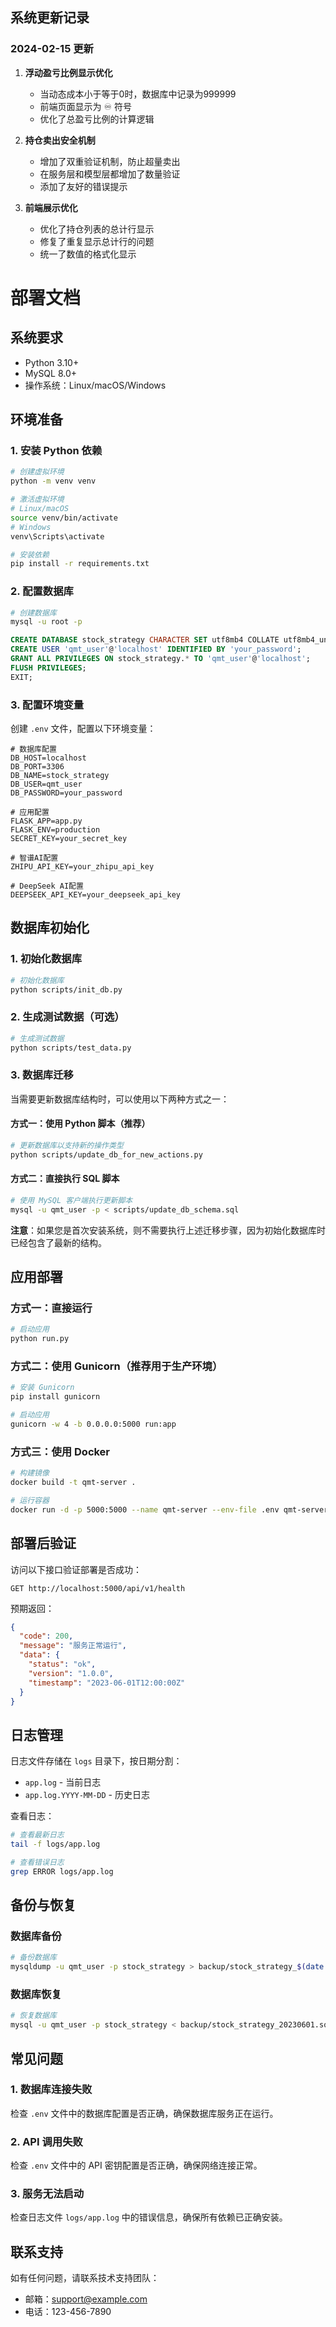 ## 系统更新记录

### 2024-02-15 更新
1. **浮动盈亏比例显示优化**
   - 当动态成本小于等于0时，数据库中记录为999999
   - 前端页面显示为 ♾️ 符号
   - 优化了总盈亏比例的计算逻辑

2. **持仓卖出安全机制**
   - 增加了双重验证机制，防止超量卖出
   - 在服务层和模型层都增加了数量验证
   - 添加了友好的错误提示

3. **前端展示优化**
   - 优化了持仓列表的总计行显示
   - 修复了重复显示总计行的问题
   - 统一了数值的格式化显示 

# 部署文档

## 系统要求

- Python 3.10+
- MySQL 8.0+
- 操作系统：Linux/macOS/Windows

## 环境准备

### 1. 安装 Python 依赖

```bash
# 创建虚拟环境
python -m venv venv

# 激活虚拟环境
# Linux/macOS
source venv/bin/activate
# Windows
venv\Scripts\activate

# 安装依赖
pip install -r requirements.txt
```

### 2. 配置数据库

```bash
# 创建数据库
mysql -u root -p
```

```sql
CREATE DATABASE stock_strategy CHARACTER SET utf8mb4 COLLATE utf8mb4_unicode_ci;
CREATE USER 'qmt_user'@'localhost' IDENTIFIED BY 'your_password';
GRANT ALL PRIVILEGES ON stock_strategy.* TO 'qmt_user'@'localhost';
FLUSH PRIVILEGES;
EXIT;
```

### 3. 配置环境变量

创建 `.env` 文件，配置以下环境变量：

```
# 数据库配置
DB_HOST=localhost
DB_PORT=3306
DB_NAME=stock_strategy
DB_USER=qmt_user
DB_PASSWORD=your_password

# 应用配置
FLASK_APP=app.py
FLASK_ENV=production
SECRET_KEY=your_secret_key

# 智谱AI配置
ZHIPU_API_KEY=your_zhipu_api_key

# DeepSeek AI配置
DEEPSEEK_API_KEY=your_deepseek_api_key
```

## 数据库初始化

### 1. 初始化数据库

```bash
# 初始化数据库
python scripts/init_db.py
```

### 2. 生成测试数据（可选）

```bash
# 生成测试数据
python scripts/test_data.py
```

### 3. 数据库迁移

当需要更新数据库结构时，可以使用以下两种方式之一：

#### 方式一：使用 Python 脚本（推荐）

```bash
# 更新数据库以支持新的操作类型
python scripts/update_db_for_new_actions.py
```

#### 方式二：直接执行 SQL 脚本

```bash
# 使用 MySQL 客户端执行更新脚本
mysql -u qmt_user -p < scripts/update_db_schema.sql
```

**注意**：如果您是首次安装系统，则不需要执行上述迁移步骤，因为初始化数据库时已经包含了最新的结构。

## 应用部署

### 方式一：直接运行

```bash
# 启动应用
python run.py
```

### 方式二：使用 Gunicorn（推荐用于生产环境）

```bash
# 安装 Gunicorn
pip install gunicorn

# 启动应用
gunicorn -w 4 -b 0.0.0.0:5000 run:app
```

### 方式三：使用 Docker

```bash
# 构建镜像
docker build -t qmt-server .

# 运行容器
docker run -d -p 5000:5000 --name qmt-server --env-file .env qmt-server
```

## 部署后验证

访问以下接口验证部署是否成功：

```
GET http://localhost:5000/api/v1/health
```

预期返回：

```json
{
  "code": 200,
  "message": "服务正常运行",
  "data": {
    "status": "ok",
    "version": "1.0.0",
    "timestamp": "2023-06-01T12:00:00Z"
  }
}
```

## 日志管理

日志文件存储在 `logs` 目录下，按日期分割：

- `app.log` - 当前日志
- `app.log.YYYY-MM-DD` - 历史日志

查看日志：

```bash
# 查看最新日志
tail -f logs/app.log

# 查看错误日志
grep ERROR logs/app.log
```

## 备份与恢复

### 数据库备份

```bash
# 备份数据库
mysqldump -u qmt_user -p stock_strategy > backup/stock_strategy_$(date +%Y%m%d).sql
```

### 数据库恢复

```bash
# 恢复数据库
mysql -u qmt_user -p stock_strategy < backup/stock_strategy_20230601.sql
```

## 常见问题

### 1. 数据库连接失败

检查 `.env` 文件中的数据库配置是否正确，确保数据库服务正在运行。

### 2. API 调用失败

检查 `.env` 文件中的 API 密钥配置是否正确，确保网络连接正常。

### 3. 服务无法启动

检查日志文件 `logs/app.log` 中的错误信息，确保所有依赖已正确安装。

## 联系支持

如有任何问题，请联系技术支持团队：

- 邮箱：support@example.com
- 电话：123-456-7890 